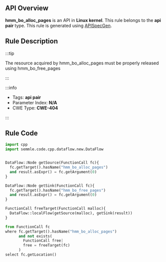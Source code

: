 ---
---


## API Overview
**hmm_bo_alloc_pages** is an API in **Linux kernel**. This rule belongs to the **api pair** type. This rule is generated using [APISpecGen](../../tools/APISpecGen).
## Rule Description

:::tip

The resource acquired by hmm_bo_alloc_pages must be properly released using hmm_bo_free_pages

:::

:::info

- Tags: **api pair**
- Parameter Index: **N/A**
- CWE Type: **CWE-404**

:::

## Rule Code
```python
import cpp
import semmle.code.cpp.dataflow.new.DataFlow


DataFlow::Node getSource(FunctionCall fc){
  fc.getTarget().hasName("hmm_bo_alloc_pages")
  and result.asExpr() = fc.getArgument(0)
}

DataFlow::Node getSink(FunctionCall fc){
  fc.getTarget().hasName("hmm_bo_free_pages")
  and result.asExpr() = fc.getArgument(0)
}

FunctionCall freeTarget(FunctionCall malloc){
  DataFlow::localFlow(getSource(malloc), getSink(result))
}

from FunctionCall fc
where fc.getTarget().hasName("hmm_bo_alloc_pages")
      and not exists(
        FunctionCall free| 
        free = freeTarget(fc)
      )
select fc.getLocation()

    
```